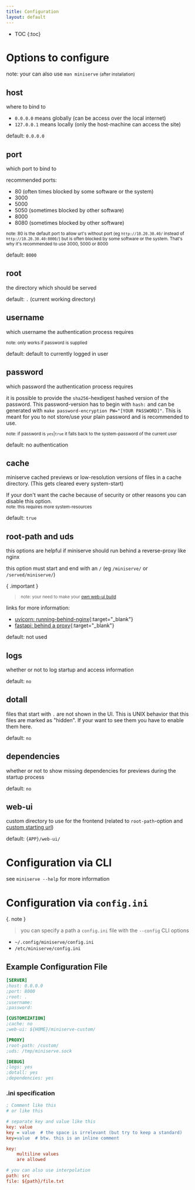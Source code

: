 ```yaml
---
title: Configuration
layout: default
---
```


* TOC
{:toc}

# Options to configure

note: your can also use `man miniserve` <small>(after installation)</small>

## host
where to bind to

* `0.0.0.0` means globally (can be access over the local internet)
* `127.0.0.1` means locally (only the host-machine can access the site)

default: `0.0.0.0`

## port
which port to bind to

recommended ports:
* 80 (often times blocked by some software or the system)
* 3000
* 5000
* 5050 (sometimes blocked by other software)
* 8000
* 8080 (sometimes blocked by other software)

<small>note: 80 is the default port to allow url's without port (eg `http://10.20.30.40/` instead of `http://10.20.30.40:8000/`) but is often blocked by some software or the system. That's why it's recommended to use 3000, 5000 or 8000</small>

default: `8000`

## root
the directory which should be served

default: `.` (current working directory)

## username
which username the authentication process requires

<small>note: only works if password is supplied</small>

default: default to currently logged in user

## password
which password the authentication process requires

it is possible to provide the `sha256`-hexdigest hashed version of the password.
This password-version has to begin with `hash:` and can be generated with `make password-encryption PW="[YOUR PASSWORD]"`.
This is meant for you to not store/use your plain password and is recommended to use.

<small>note: if password is `yes`|`true` it falls back to the system-password of the current user</small>

default: no authentication

## cache
miniserve cached previews or low-resolution versions of files in a cache directory.
(This gets cleared every system-start)

If your don't want the cache because of security or other reasons you can disable this option.<br/>
<small>note: this requires more system-resources</small>

default: `true`

## root-path and uds
this options are helpful if miniserve should run behind a reverse-proxy like nginx

this option must start and end with an `/` (eg `/miniserve/` or `/served/miniserve/`)

{ .important }
> <small>note: your need to make your [own web-ui build](../deploy/index.md#custom-starting-url)</small>

links for more information:
* [uvicorn: running-behind-nginx](https://www.uvicorn.org/deployment/#running-behind-nginx){:target="_blank"}
* [fastapi: behind a proxy](https://fastapi.tiangolo.com/advanced/behind-a-proxy/#behind-a-proxy){:target="_blank"}

default: not used

## logs
whether or not to log startup and access information

default: `no`

## dotall
files that start with `.` are not shown in the UI. This is UNIX behavior that this files are marked as "hidden". If your want to see them you have to enable them here.

default: `no`

## dependencies
whether or not to show missing dependencies for previews during the startup process

default: `no`

## web-ui
custom directory to use for the frontend (related to `root-path`-option and [custom starting url](../deploy/index.md))

default: `{APP}/web-ui/`

# Configuration via CLI

see `miniserve --help` for more information

# Configuration via `config.ini`

{. note }
> you can specify a path a `config.ini` file with the `--config` CLI options

* `~/.config/miniserve/config.ini`
* `/etc/miniserve/config.ini`

## Example Configuration File

```ini
[SERVER]
;host: 0.0.0.0
;port: 8000
;root: .
;username: 
;password: 

[CUSTOMIZATION]
;cache: no
;web-ui: ${HOME}/miniserve-custom/

[PROXY]
;root-path: /custom/
;uds: /tmp/miniserve.sock

[DEBUG]
;logs: yes
;dotall: yes
;dependencies: yes
```

### .ini specification

```ini
; Comment like this
# or like this

# separate key and value like this
key: value
key = value  # the space is irrelevant (but try to keep a standard)
key=value  # btw. this is an inline comment

key:
    multiline values
    are allowed

# you can also use interpolation
path: src
file: ${path}/file.txt
```
